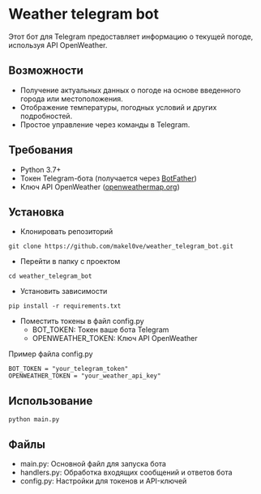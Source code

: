 # Weather telegram bot

Этот бот для Telegram предоставляет информацию о текущей погоде, используя API OpenWeather.

## Возможности
- Получение актуальных данных о погоде на основе введенного города или местоположения.
- Отображение температуры, погодных условий и других подробностей.
- Простое управление через команды в Telegram.

## Требования
- Python 3.7+
- Токен Telegram-бота (получается через [BotFather](https://core.telegram.org/bots#botfather))
- Ключ API OpenWeather ([openweathermap.org](https://openweathermap.org/))

## Установка
- Клонировать репозиторий
```
git clone https://github.com/makel0ve/weather_telegram_bot.git
```
- Перейти в папку с проектом
```
cd weather_telegram_bot
```
- Установить зависимости
```
pip install -r requirements.txt
```
- Поместить токены в файл config.py
  - BOT_TOKEN: Токен ваше бота Telegram
  - OPENWEATHER_TOKEN: Ключ API OpenWeather

Пример файла config.py
```
BOT_TOKEN = "your_telegram_token"
OPENWEATHER_TOKEN = "your_weather_api_key"
```

## Использование
```
python main.py
```

## Файлы
- main.py: Основной файл для запуска бота
- handlers.py: Обработка входящих сообщений и ответов бота
- config.py: Настройки для токенов и API-ключей
